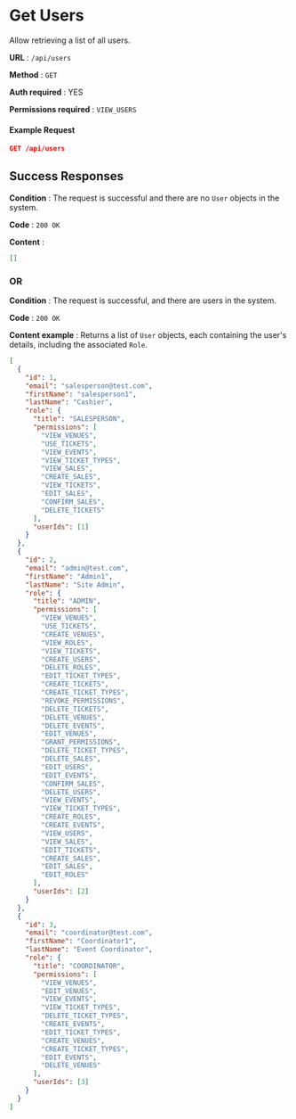 # Get Users

Allow retrieving a list of all users.

**URL** : `/api/users`

**Method** : `GET`

**Auth required** : YES

**Permissions required** : `VIEW_USERS`

#### Example Request

```json
GET /api/users
```

## Success Responses

**Condition** : The request is successful and there are no `User` objects in the system.

**Code** : `200 OK`

**Content** :

```json
[]
```

### OR

**Condition** : The request is successful, and there are users in the system.

**Code** : `200 OK`

**Content example** : Returns a list of `User` objects, each containing the user's details, including the associated `Role`.

```json
[
  {
    "id": 1,
    "email": "salesperson@test.com",
    "firstName": "salesperson1",
    "lastName": "Cashier",
    "role": {
      "title": "SALESPERSON",
      "permissions": [
        "VIEW_VENUES",
        "USE_TICKETS",
        "VIEW_EVENTS",
        "VIEW_TICKET_TYPES",
        "VIEW_SALES",
        "CREATE_SALES",
        "VIEW_TICKETS",
        "EDIT_SALES",
        "CONFIRM_SALES",
        "DELETE_TICKETS"
      ],
      "userIds": [1]
    }
  },
  {
    "id": 2,
    "email": "admin@test.com",
    "firstName": "Admin1",
    "lastName": "Site Admin",
    "role": {
      "title": "ADMIN",
      "permissions": [
        "VIEW_VENUES",
        "USE_TICKETS",
        "CREATE_VENUES",
        "VIEW_ROLES",
        "VIEW_TICKETS",
        "CREATE_USERS",
        "DELETE_ROLES",
        "EDIT_TICKET_TYPES",
        "CREATE_TICKETS",
        "CREATE_TICKET_TYPES",
        "REVOKE_PERMISSIONS",
        "DELETE_TICKETS",
        "DELETE_VENUES",
        "DELETE_EVENTS",
        "EDIT_VENUES",
        "GRANT_PERMISSIONS",
        "DELETE_TICKET_TYPES",
        "DELETE_SALES",
        "EDIT_USERS",
        "EDIT_EVENTS",
        "CONFIRM_SALES",
        "DELETE_USERS",
        "VIEW_EVENTS",
        "VIEW_TICKET_TYPES",
        "CREATE_ROLES",
        "CREATE_EVENTS",
        "VIEW_USERS",
        "VIEW_SALES",
        "EDIT_TICKETS",
        "CREATE_SALES",
        "EDIT_SALES",
        "EDIT_ROLES"
      ],
      "userIds": [2]
    }
  },
  {
    "id": 3,
    "email": "coordinator@test.com",
    "firstName": "Coordinator1",
    "lastName": "Event Coordinator",
    "role": {
      "title": "COORDINATOR",
      "permissions": [
        "VIEW_VENUES",
        "EDIT_VENUES",
        "VIEW_EVENTS",
        "VIEW_TICKET_TYPES",
        "DELETE_TICKET_TYPES",
        "CREATE_EVENTS",
        "EDIT_TICKET_TYPES",
        "CREATE_VENUES",
        "CREATE_TICKET_TYPES",
        "EDIT_EVENTS",
        "DELETE_VENUES"
      ],
      "userIds": [3]
    }
  }
]
```
